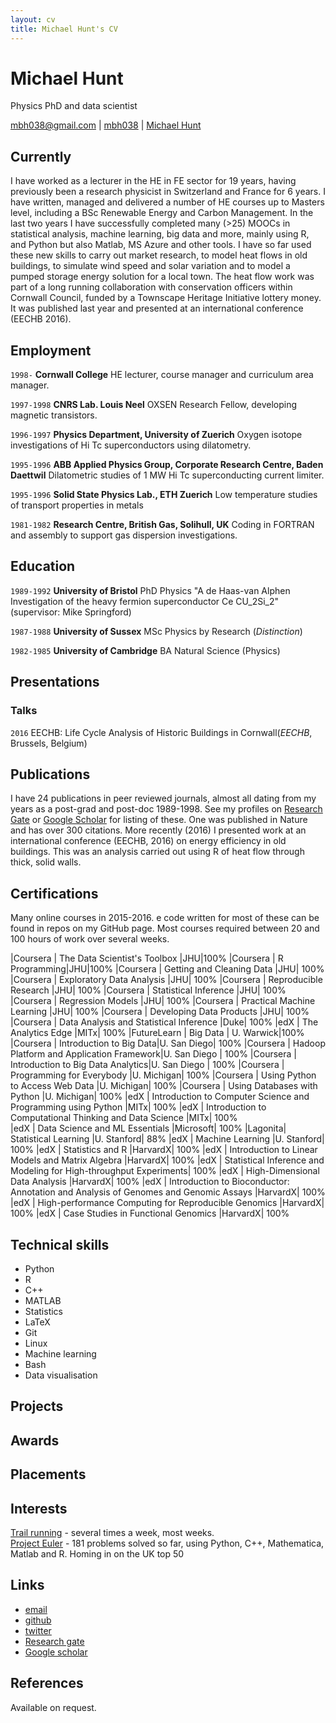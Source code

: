 ```yaml
---
layout: cv
title: Michael Hunt's CV
---
```

# Michael Hunt
Physics PhD and data scientist

<div id="webaddress">
<a href="mailto:mbh038@gmail.com">mbh038@gmail.com</a>
|
<i class="fa fa-github"></i> <a href="http://github.com/mbh038">mbh038</a>
|
<i class="fa fa-twitter"></i> <a href="http://twitter.com/Michael74030350">Michael Hunt</a>
</div>


## Currently

I have worked as a lecturer in the HE in FE sector for 19 years, having previously been a research physicist in Switzerland and France for 6 years. I have written, managed and delivered a number of HE courses up to Masters level, including a BSc Renewable Energy and Carbon Management. In the last two years I have successfully completed many (>25) MOOCs in statistical analysis, machine learning, big data and more, mainly using R, and Python but also Matlab, MS Azure and other tools. I have so far used these new skills to carry out market research, to model heat flows in old buildings, to simulate wind speed and solar variation and to model a pumped storage energy solution for a local town.  The heat flow work was part of a long running collaboration with conservation officers within Cornwall Council, funded by a Townscape Heritage Initiative lottery money. It was published last year and presented at an international conference (EECHB 2016).


## Employment

`1998-`
__Cornwall College__ HE lecturer, course manager and curriculum area manager.

`1997-1998`
__CNRS Lab. Louis Neel__ OXSEN Research Fellow, developing magnetic transistors.

`1996-1997`
__Physics Department, University of Zuerich__ Oxygen isotope investigations of Hi Tc superconductors using dilatometry.

`1995-1996`
__ABB Applied Physics Group, Corporate Research Centre, Baden Daettwil__ Dilatometric studies of 1 MW Hi Tc superconducting current limiter.

`1995-1996`
__Solid State Physics Lab., ETH Zuerich__ Low temperature studies of transport properties in metals

`1981-1982`
__Research Centre, British Gas, Solihull, UK__ Coding in FORTRAN and assembly to support gas dispersion investigations.



## Education

`1989-1992`
__University of Bristol__ PhD Physics "A de Haas-van Alphen Investigation of the heavy fermion superconductor Ce CU_2Si_2" (supervisor: Mike Springford)

`1987-1988`
__University of Sussex__ MSc Physics by Research (_Distinction_)

`1982-1985`
__University of Cambridge__ BA Natural Science (Physics)

## Presentations

### Talks

`2016`
EECHB: Life Cycle Analysis of Historic Buildings in Cornwall(_EECHB_, Brussels, Belgium)

## Publications

I have 24 publications in peer reviewed journals, almost all dating from my years as a post-grad and post-doc 1989-1998. See my profiles on [Research Gate](https://www.researchgate.net/profile/Michael_Hunt3) or [Google Scholar](https://scholar.google.co.uk/citations?hl=en&user=CzkAKxMAAAAJ&view_op=list_works&gmla=AJsN-F5qsrBMkWZIAPb3GNpMTwxYMYZ9GItK2ADl3b7F_q59sYpGJfrmvCB5EVf3lx3pYzmzzfo9jIOc1cQ2u0X57oVi4vMyBw) for listing of these. One was published in Nature and has over 300 citations. More recently (2016) I presented work at an international conference (EECHB, 2016) on energy efficiency in old buildings.  This was an analysis carried out using R of heat flow through thick, solid walls.
<!-- ### Journals -->


## Certifications  

Many online courses in 2015-2016.  e code written for most of these can be found in repos on my GitHub page. Most courses required between 20 and 100 hours of work over several weeks.

|Coursera | The Data Scientist's Toolbox |JHU|100%
|Coursera | R Programming|JHU|100%
|Coursera | Getting and Cleaning Data |JHU| 100%
|Coursera | Exploratory Data Analysis |JHU| 100%
|Coursera | Reproducible Research |JHU| 100%
|Coursera | Statistical Inference |JHU| 100%
|Coursera | Regression Models |JHU| 100%
|Coursera | Practical Machine Learning |JHU| 100%
|Coursera | Developing Data Products |JHU| 100%
|Coursera | Data Analysis and Statistical Inference |Duke| 100%
|edX | The Analytics Edge |MITx| 100%
|FutureLearn | Big Data | U. Warwick|100%
|Coursera | Introduction to Big Data|U. San Diego| 100%
|Coursera | Hadoop Platform and Application Framework|U. San Diego | 100%
|Coursera | Introduction to Big Data Analytics|U. San Diego | 100%
|Coursera | Programming for Everybody |U. Michigan| 100%
|Coursera | Using Python to Access Web Data |U. Michigan| 100%
|Coursera | Using Databases with Python |U. Michigan| 100%
|edX | Introduction to Computer Science and Programming using Python |MITx| 100%
|edX | Introduction to Computational Thinking and Data Science |MITx| 100%  
|edX | Data Science and ML Essentials |Microsoft| 100%
|Lagonita| Statistical Learning |U. Stanford| 88%
|edX | Machine Learning |U. Stanford| 100%
|edX | Statistics and R |HarvardX| 100%
|edX | Introduction to Linear Models and Matrix Algebra |HarvardX| 100%
|edX | Statistical Inference and Modeling for High-throughput Experiments| 100%
|edX | High-Dimensional Data Analysis |HarvardX| 100%
|edX | Introduction to Bioconductor: Annotation and Analysis of Genomes and Genomic Assays |HarvardX| 100%
|edX | High-performance Computing for Reproducible Genomics |HarvardX| 100%
|edX | Case Studies in Functional Genomics |HarvardX| 100%

## Technical skills

* Python
* R
* C++
* MATLAB
* Statistics
* LaTeX
* Git
* Linux
* Machine learning
* Bash
* Data visualisation


## Projects

## Awards

## Placements

## Interests
[Trail running](https://www.strava.com/athletes/2833710) - several times a week, most weeks.  
[Project Euler](https://projecteuler.net/progress) - 181 problems solved so far, using Python, C++, Mathematica, Matlab and R. Homing in on the UK top 50

## Links

* <i class="fa fa-envelope"></i> <a href="mailto:mbh038@gmail.com">email</a><br />
* <i class="fa fa-github"></i> <a href="http://github.com/mbh038">github</a><br />
* <i class="fa fa-twitter"></i> <a href="https://twitter.com/Michael74030350?lang=en-gb">twitter</a><br />
* <i class="fa fa-research-gate"></i> <a href="https://www.researchgate.net/profile/Michael_Hunt3">Research gate</a><br />
* <i class="fa fa-google"></i> <a href="https://scholar.google.co.uk/citations?user=CzkAKxMAAAAJ&hl=en">Google scholar</a>

## References

Available on request.

<!-- ### Footer

Last updated: May 2013 -->
